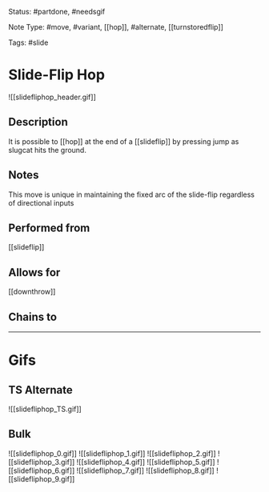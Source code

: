 Status: #partdone, #needsgif 

Note Type: #move, #variant, [[hop]], #alternate, [[turnstoredflip]]

Tags: #slide 

# Slide-Flip Hop
![[slidefliphop_header.gif]]
## Description
It is possible to [[hop]] at the end of a [[slideflip]] by pressing jump as slugcat hits the ground. 

## Notes
This move is unique in maintaining the fixed arc of the slide-flip regardless of directional inputs

## Performed from
[[slideflip]]

## Allows for
[[downthrow]]

## Chains to


___
# Gifs
## TS Alternate
![[slidefliphop_TS.gif]]
## Bulk
![[slidefliphop_0.gif]]
![[slidefliphop_1.gif]]
![[slidefliphop_2.gif]]
![[slidefliphop_3.gif]]
![[slidefliphop_4.gif]]
![[slidefliphop_5.gif]]
![[slidefliphop_6.gif]]
![[slidefliphop_7.gif]]
![[slidefliphop_8.gif]]
![[slidefliphop_9.gif]]